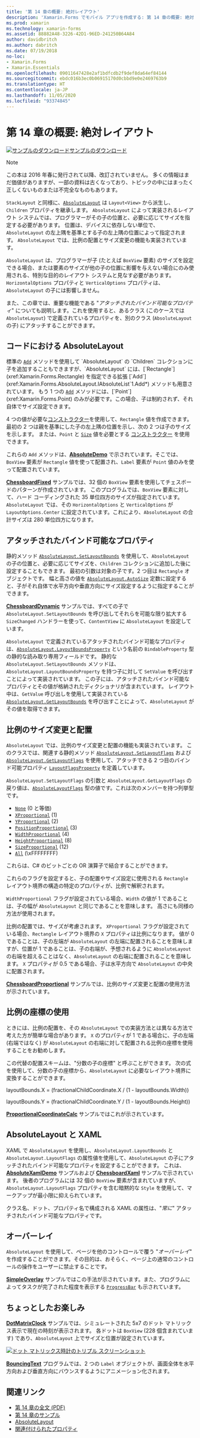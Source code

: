 ```yaml
---
title: '第 14 章の概要: 絶対レイアウト'
description: 'Xamarin.Forms でモバイル アプリを作成する: 第 14 章の概要: 絶対レイアウト'
ms.prod: xamarin
ms.technology: xamarin-forms
ms.assetid: 88882A48-3226-42D1-96ED-241250B64A84
author: davidbritch
ms.author: dabritch
ms.date: 07/19/2018
no-loc:
- Xamarin.Forms
- Xamarin.Essentials
ms.openlocfilehash: 09011647428e2af1bdfcdb2f9def8da64ef84144
ms.sourcegitcommit: ebdc016b3ec0b06915170d0cbbd9e0e2469763b9
ms.translationtype: HT
ms.contentlocale: ja-JP
ms.lasthandoff: 11/05/2020
ms.locfileid: "93374845"
---
```

# <a name="summary-of-chapter-14-absolute-layout"></a>第 14 章の概要: 絶対レイアウト

[![サンプルのダウンロード](~/media/shared/download.png)サンプルのダウンロード](https://github.com/xamarin/xamarin-forms-book-samples/tree/master/Chapter14)

> [!NOTE]
> この本は 2016 年春に発行されて以降、改訂されていません。 多くの情報はまだ価値がありますが、一部の資料は古くなっており、トピックの中にはまったく正しくないものまたは不完全なものもあります。

`StackLayout` と同様に、[`AbsoluteLayout`](xref:Xamarin.Forms.AbsoluteLayout) は `Layout<View>` から派生し、`Children` プロパティを継承します。 `AbsoluteLayout` によって実装されるレイアウト システムでは、プログラマーがその子の位置と、必要に応じてサイズを指定する必要があります。 位置は、デバイスに依存しない単位で、`AbsoluteLayout` の左上隅を基準とする子の左上隅の位置によって指定されます。 `AbsoluteLayout` では、比例の配置とサイズ変更の機能も実装されています。

`AbsoluteLayout` は、プログラマーが子 (たとえば `BoxView` 要素) のサイズを設定できる場合、または要素のサイズが他の子の位置に影響を与えない場合にのみ使用される、特別な目的のレイアウト システムと見なす必要があります。 `HorizontalOptions` プロパティと `VerticalOptions` プロパティは、`AbsoluteLayout` の子には影響しません。

また、この章では、重要な機能である "*アタッチされたバインド可能なプロパティ*" についても説明します。これを使用すると、あるクラス (このケースでは `AbsoluteLayout`) で定義されているプロパティを、別のクラス (`AbsoluteLayout` の子) にアタッチすることができます。

## <a name="absolutelayout-in-code"></a>コードにおける AbsoluteLayout

標準の [`Add`](xref:System.Collections.Generic.ICollection`1.Add*) メソッドを使用して `AbsoluteLayout` の `Children` コレクションに子を追加することもできますが、`AbsoluteLayout` には、[`Rectangle`](xref:Xamarin.Forms.Rectangle) を指定できる拡張 [`Add`](xref:Xamarin.Forms.AbsoluteLayout.IAbsoluteList`1.Add*) メソッドも用意されています。 もう 1 つの [`Add`](xref:Xamarin.Forms.AbsoluteLayout.IAbsoluteList`1.Add*) メソッドには、[`Point`](xref:Xamarin.Forms.Point) のみが必要です。この場合、子は制約されず、それ自体でサイズ設定できます。

4 つの値が必要な[コンストラクター](xref:Xamarin.Forms.Rectangle.%23ctor(System.Double,System.Double,System.Double,System.Double))を使用して、`Rectangle` 値を作成できます。最初の 2 つは親を基準にした子の左上隅の位置を示し、次の 2 つは子のサイズを示します。 または、`Point` と [`Size`](xref:Xamarin.Forms.Size) 値を必要とする [コンストラクター](xref:Xamarin.Forms.Rectangle.%23ctor(Xamarin.Forms.Point,Xamarin.Forms.Size)) を使用できます。

これらの `Add` メソッドは、[**AbsoluteDemo**](https://github.com/xamarin/xamarin-forms-book-samples/tree/master/Chapter14/AbsoluteDemo) で示されています。そこでは、`BoxView` 要素が `Rectangle` 値を使って配置され、`Label` 要素が `Point` 値のみを使って配置されています。

[**ChessboardFixed**](https://github.com/xamarin/xamarin-forms-book-samples/tree/master/Chapter14/ChessboardFixed) サンプルでは、32 個の `BoxView` 要素を使用してチェスボードのパターンが作成されています。 このプログラムでは、`BoxView` 要素に対して、ハード コーディングされた 35 単位四方のサイズが指定されています。 `AbsoluteLayout` では、その `HorizontalOptions` と `VerticalOptions` が `LayoutOptions.Center` に設定されています。これにより、`AbsoluteLayout` の合計サイズは 280 単位四方になります。

## <a name="attached-bindable-properties"></a>アタッチされたバインド可能なプロパティ

静的メソッド [`AbsoluteLayout.SetLayoutBounds`](xref:Xamarin.Forms.AbsoluteLayout.SetLayoutBounds(Xamarin.Forms.BindableObject,Xamarin.Forms.Rectangle)) を使用して、`AbsoluteLayout` の子の位置と、必要に応じてサイズを、`Children` コレクションに追加した後に設定することもできます。 最初の引数は対象の子です。2 つ目は `Rectangle` オブジェクトです。 幅と高さの値を [`AbsoluteLayout.AutoSize`](xref:Xamarin.Forms.AbsoluteLayout.AutoSize) 定数に設定すると、子がそれ自体で水平方向や垂直方向にサイズ設定するように指定することができます。

[**ChessboardDynamic**](https://github.com/xamarin/xamarin-forms-book-samples/tree/master/Chapter14/ChessboardDynamic) サンプルでは、すべての子で `AbsoluteLayout.SetLayoutBounds` を呼び出してそれらを可能な限り拡大する `SizeChanged` ハンドラーを使って、`ContentView` に `AbsoluteLayout` を設定しています。  

`AbsoluteLayout` で定義されているアタッチされたバインド可能なプロパティは、[`AbsoluteLayout.LayoutBoundsProperty`](xref:Xamarin.Forms.AbsoluteLayout.LayoutBoundsProperty) という名前の `BindableProperty` 型の静的な読み取り専用フィールドです。 静的な `AbsoluteLayout.SetLayoutBounds` メソッドは、`AbsoluteLayout.LayoutBoundsProperty` を持つ子に対して `SetValue` を呼び出すことによって実装されています。 この子には、アタッチされたバインド可能なプロパティとその値が格納されたディクショナリが含まれています。 レイアウト中は、`GetValue` 呼び出しを使用して実装されている [`AbsoluteLayout.GetLayoutBounds`](xref:Xamarin.Forms.AbsoluteLayout.GetLayoutBounds(Xamarin.Forms.BindableObject)) を呼び出すことによって、`AbsoluteLayout` がその値を取得できます。

## <a name="proportional-sizing-and-positioning"></a>比例のサイズ変更と配置

`AbsoluteLayout` では、比例のサイズ変更と配置の機能も実装されています。 このクラスでは、関連する静的メソッド [`AbsoluteLayout.SetLayoutFlags`](xref:Xamarin.Forms.AbsoluteLayout.SetLayoutFlags(Xamarin.Forms.BindableObject,Xamarin.Forms.AbsoluteLayoutFlags)) および [`AbsoluteLayout.GetLayoutFlags`](xref:Xamarin.Forms.AbsoluteLayout.GetLayoutFlags(Xamarin.Forms.BindableObject)) を使用して、アタッチできる 2 つ目のバインド可能プロパティ [`LayoutFlagsProperty`](xref:Xamarin.Forms.AbsoluteLayout.LayoutFlagsProperty) を定義しています。

`AbsoluteLayout.SetLayoutFlags` の引数と `AbsoluteLayout.GetLayoutFlags` の戻り値は、[`AbsoluteLayoutFlags`](xref:Xamarin.Forms.AbsoluteLayoutFlags) 型の値です。これは次のメンバーを持つ列挙型です。

- [`None`](xref:Xamarin.Forms.AbsoluteLayoutFlags.None) (0 と等価)
- [`XProportional`](xref:Xamarin.Forms.AbsoluteLayoutFlags.XProportional) (1)
- [`YProportional`](xref:Xamarin.Forms.AbsoluteLayoutFlags.YProportional) (2)
- [`PositionProportional`](xref:Xamarin.Forms.AbsoluteLayoutFlags.PositionProportional) (3)
- [`WidthProportional`](xref:Xamarin.Forms.AbsoluteLayoutFlags.WidthProportional) (4)
- [`HeightProportional`](xref:Xamarin.Forms.AbsoluteLayoutFlags.HeightProportional) (8)
- [`SizeProportional`](xref:Xamarin.Forms.AbsoluteLayoutFlags.SizeProportional) (12)
- [`All`](xref:Xamarin.Forms.AbsoluteLayoutFlags.All) (\xFFFFFFFF)

これらは、C# のビットごとの OR 演算子で結合することができます。

これらのフラグを設定すると、子の配置やサイズ設定に使用される `Rectangle` レイアウト境界の構造の特定のプロパティが、比例で解釈されます。

`WidthProportional` フラグが設定されている場合、`Width` の値が 1 であることは、子の幅が `AbsoluteLayout` と同じであることを意味します。 高さにも同様の方法が使用されます。

比例の配置では、サイズが考慮されます。 `XProportional` フラグが設定されている場合、`Rectangle` レイアウト境界の `X` プロパティは比例になります。 値が 0 であることは、子の左端が `AbsoluteLayout` の左端に配置されることを意味しますが、位置が 1 であることは、子の右端が、予想されるように `AbsoluteLayout` の右端を超えることはなく、`AbsoluteLayout` の右端に配置されることを意味します。 `X` プロパティが 0.5 である場合、子は水平方向で `AbsoluteLayout` の中央に配置されます。

[**ChessboardProportional**](https://github.com/xamarin/xamarin-forms-book-samples/tree/master/Chapter14/ChessboardProportional) サンプルでは、比例のサイズ変更と配置の使用方法が示されています。

## <a name="working-with-proportional-coordinates"></a>比例の座標の使用

ときには、比例の配置を、その `AbsoluteLayout` での実装方法とは異なる方法で考えた方が簡単な場合があります。 `X` のプロパティが 1 である場合に、子の左端 (右端ではなく) が `AbsoluteLayout` の右端に対して配置される比例の座標を使用することをお勧めします。

この代替の配置スキームは、"分数の子の座標" と呼ぶことができます。 次の式を使用して、分数の子の座標から、`AbsoluteLayout` に必要なレイアウト境界に変換することができます。

layoutBounds.X = (fractionalChildCoordinate.X / (1 - layoutBounds.Width))

layoutBounds.Y = (fractionalChildCoordinate.Y / (1 - layoutBounds.Height))

[**ProportionalCoordinateCalc**](https://github.com/xamarin/xamarin-forms-book-samples/tree/master/Chapter14/PropCoordCalc) サンプルではこれが示されています。

## <a name="absolutelayout-and-xaml"></a>AbsoluteLayout と XAML

XAML で `AbsoluteLayout` を使用し、`AbsoluteLayout.LayoutBounds` と `AbsoluteLayout.LayoutFlags` の属性値を使用して、`AbsoluteLayout` の子にアタッチされたバインド可能なプロパティを設定することができます。 これは、[**AbsoluteXamlDemo**](https://github.com/xamarin/xamarin-forms-book-samples/tree/master/Chapter14/AbsoluteXamlDemo) サンプルおよび [**ChessboardXaml**](https://github.com/xamarin/xamarin-forms-book-samples/tree/master/Chapter14/ChessboardXaml) サンプルで示されています。 後者のプログラムには 32 個の `BoxView` 要素が含まれていますが、`AbsoluteLayout.LayoutFlags` プロパティを含む暗黙的な `Style` を使用して、マークアップが最小限に抑えられています。

クラス名、ドット、プロパティ名で構成される XAML の属性は、"*常に*" アタッチされたバインド可能なプロパティです。

## <a name="overlays"></a>オーバーレイ

`AbsoluteLayout` を使用して、ページを他のコントロールで覆う "*オーバーレイ*" を作成することができます。その目的は、おそらく、ページ上の通常のコントロールの操作をユーザーに禁止することです。

[**SimpleOverlay**](https://github.com/xamarin/xamarin-forms-book-samples/tree/master/Chapter14/SimpleOverlay) サンプルではこの手法が示されています。また、プログラムによってタスクが完了された程度を表示する [`ProgressBar`](xref:Xamarin.Forms.ProgressBar) も示されています。

## <a name="some-fun"></a>ちょっとしたお楽しみ

[**DotMatrixClock**](https://github.com/xamarin/xamarin-forms-book-samples/tree/master/Chapter14/DotMatrixClock) サンプルでは、シミュレートされた 5x7 のドット マトリックス表示で現在の時刻が表示されます。 各ドットは `BoxView` (228 個含まれています) であり、`AbsoluteLayout` 上でサイズと位置が設定されています。

[![ドット マトリックス時計のトリプル スクリーンショット](images/ch14fg08-small.png "ドット マトリックス時計")](images/ch14fg08-large.png#lightbox "ドット マトリックス時計")

[**BouncingText**](https://github.com/xamarin/xamarin-forms-book-samples/tree/master/Chapter14/BouncingText) プログラムでは、2 つの `Label` オブジェクトが、画面全体を水平方向および垂直方向にバウンスするようにアニメーション化されます。

## <a name="related-links"></a>関連リンク

- [第 14 章の全文 (PDF)](https://download.xamarin.com/developer/xamarin-forms-book/XamarinFormsBook-Ch14-Apr2016.pdf)
- [第 14 章のサンプル](https://github.com/xamarin/xamarin-forms-book-samples/tree/master/Chapter14)
- [AbsoluteLayout](~/xamarin-forms/user-interface/layouts/absolutelayout.md)
- [関連付けられたプロパティ](~/xamarin-forms/xaml/attached-properties.md)
